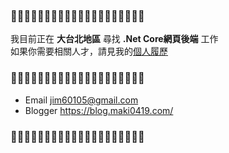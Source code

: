 ### 🦜🦜🦜🦜🦜🦜🦜🦜🦜🦜🦜🦜🦜🦜🦜🦜🦜🦜🦜🦜

我目前正在 **大台北地區** 尋找 **.Net Core網頁後端** 工作\
如果你需要相關人才，請見我的[個人履歷](https://jim60105.mystrikingly.com/)
### 🦜🦜🦜🦜🦜🦜🦜🦜🦜🦜🦜🦜🦜🦜🦜🦜🦜🦜🦜🦜

* Email jim60105@gmail.com
* Blogger https://blog.maki0419.com/
### 🦜🦜🦜🦜🦜🦜🦜🦜🦜🦜🦜🦜🦜🦜🦜🦜🦜🦜🦜🦜
